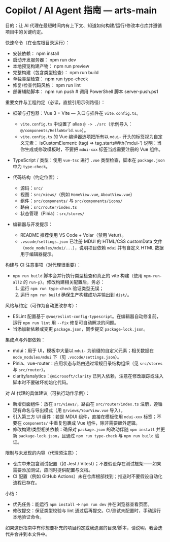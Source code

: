 <!--
自动生成：为 AI 代码代理（Copilot / agents）提供本仓库的可执行上下文指引。
请保留此文件并在修改重要项目结构或脚本后同步更新。
-->

# Copilot / AI Agent 指南 — arts-main

目的：让 AI 代理在最短时间内有上下文、知道如何构建/运行/修改本仓库并遵循项目中的关键约定。

快速命令（在仓库根目录运行）：
- 安装依赖：
  npm install
- 启动开发服务器：
  npm run dev
- 本地预览构建产物：
  npm run preview
- 完整构建（包含类型检查）：
  npm run build
- 单独类型检查：
  npm run type-check
- 修复/检查代码风格：
  npm run lint
- 部署辅助脚本：
  npm run push   # 调用 PowerShell 脚本 server-push.ps1

重要文件与工程约定（必读，直接引用示例路径）：
- 框架与打包器：Vue 3 + Vite — 入口与插件在 `vite.config.ts`。
  - `vite.config.ts` 中设置了 alias `@ -> ./src`（示例导入：`@/components/HelloWorld.vue`）。
  - `vite.config.ts` 的 Vue 编译器选项把所有以 `mdui-` 开头的标签视为自定义元素：
    isCustomElement: (tag) => tag.startsWith('mdui-')
  说明：当你生成或修改模板时，不要把 `mdui-xxx` 标签当成需要注册的 Vue 组件。

- TypeScript / 类型：使用 `vue-tsc` 进行 `.vue` 类型检查，脚本在 `package.json` 中为 `type-check`。

- 代码结构（约定位置）：
  - 源码：`src/`
  - 视图：`src/views/`（例如 `HomeView.vue`, `AboutView.vue`）
  - 组件：`src/components/` 与 `src/components/icons/`
  - 路由：`src/router/index.ts`
  - 状态管理（Pinia）：`src/stores/`

- 编辑器与开发提示：
  - README 推荐使用 VS Code + Volar（禁用 Vetur）。
  - `.vscode/settings.json` 已注册 MDUI 的 HTML/CSS customData 文件（`node_modules/mdui/...`），说明项目依赖 `mdui` 并有自定义 HTML 数据用于编辑器提示。

构建与 CI 注意事项（对代理很重要）：
- `npm run build` 脚本会并行执行类型检查和真正的 vite 构建（使用 `npm-run-all2` 的 `run-p`）。修改构建相关配置后，务必：
  1) 运行 `npm run type-check` 验证类型无误；
  2) 运行 `npm run build` 确保生产构建成功并输出到 `dist/`。

风格与约定（可作为自动更改参考）：
- ESLint 配置基于 `@vue/eslint-config-typescript`。在编辑器自动修复前，运行 `npm run lint` 用 `--fix` 修复可自动解决的问题。
- 当添加新依赖或变更 `package.json`，同步提交 `package-lock.json`。

集成点与外部依赖：
- mdui：用于 UI，模板中大量以 `mdui-` 为前缀的自定义元素；相关数据在 `node_modules/mdui` 下（见 `.vscode/settings.json`）。
- Pinia、vue-router：应用状态与路由通过常规目录结构组织（见 `src/stores` 与 `src/router`）。
- clarity/analytics：`@microsoft/clarity` 已列入依赖，注意在修改跟踪或注入脚本时不要破坏初始化代码。

对 AI 代理的具体建议（可执行动作示例）：
- 新增页面组件：放在 `src/views/`，路由在 `src/router/index.ts` 注册，遵循现有命名与导出模式（用 `@/views/YourView.vue` 导入）。
- 引入第三方 UI 组件：若是 MDUI 组件，直接在模板使用 `mdui-xxx` 标签；不要在 `components/` 中重复包裹成 Vue 组件，除非需要额外逻辑。
- 修改构建/类型相关依赖：确保对 `package.json` 的改动伴随 `npm install` 并更新 `package-lock.json`，且通过 `npm run type-check` 与 `npm run build` 验证。

限制与未发现的内容（代理须注意）：
- 仓库中未包含测试配置（如 Jest / Vitest）；不要假设存在测试框架——如果需要添加测试，应同时提供配置与文档。
- CI 配置（例如 GitHub Actions）未在仓库根部找到；推送时不要假设自动化流程已存在。

小结：
- 优先任务：能运行 `npm install` → `npm run dev` 并在浏览器查看页面。
- 修改提交：保证类型校验与 lint 通过后再提交。CI/测试未配置时，手动运行本地验证命令。

如果这份指南中有你想要补充的项目约定或我遗漏的目录/脚本，请说明，我会迭代并合并到本文件中。
